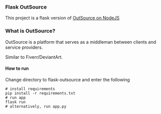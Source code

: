 ### Flask OutSource

This project is a flask version of [OutSource on NodeJS](https://github.com/JDesignEra/outsource)

### What is OutSource?

OutSource is a platform that serves as a middleman between clients and service providers.

Similar to Fiverr/DeviantArt.

#### How to run

Change directory to flask-outsource and enter the following

```
# install requirements
pip install -r requirements.txt
# run app
flask run
# alternatively, run app.py
```
